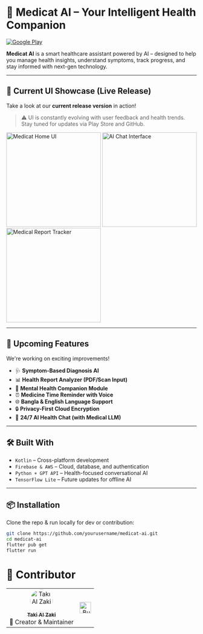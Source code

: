 # 🧠 Medicat AI – Your Intelligent Health Companion

[![Google Play](https://img.shields.io/badge/Download-Google_Play-3ddc84?style=for-the-badge&logo=google-play)](https://play.google.com/store/apps/details?id=your.package.name)

**Medicat AI** is a smart healthcare assistant powered by AI – designed to help you manage health insights, understand symptoms, track progress, and stay informed with next-gen technology.

---

## 📱 Current UI Showcase (Live Release)

Take a look at our **current release version** in action!

> ⚠️ UI is constantly evolving with user feedback and health trends.  
> Stay tuned for updates via Play Store and GitHub.

<img src="[https://github.com/yourusername/medicat-ai/blob/main/screenshots/home-ui.png](https://github.com/Taki-Al-Zaki-NASC/MediCat-AI/blob/main/home-ui.png)" width="250" alt="Medicat Home UI">
<img src="https://github.com/yourusername/medicat-ai/blob/main/screenshots/chat-ui.png" width="250" alt="AI Chat Interface">
<img src="https://github.com/yourusername/medicat-ai/blob/main/screenshots/report-ui.png" width="250" alt="Medical Report Tracker">

---

## 🚀 Upcoming Features

We're working on exciting improvements!

- 🩺 **Symptom-Based Diagnosis AI**
- 📊 **Health Report Analyzer (PDF/Scan Input)**
- 🧘 **Mental Health Companion Module**
- ⏰ **Medicine Time Reminder with Voice**
- 🌐 **Bangla & English Language Support**
- 🔒 **Privacy-First Cloud Encryption**
- 💬 **24/7 AI Health Chat (with Medical LLM)**

---

## 🛠️ Built With

- `Kotlin` – Cross-platform development  
- `Firebase & AWS` – Cloud, database, and authentication  
- `Python + GPT API` – Health-focused conversational AI  
- `TensorFlow Lite` – Future updates for offline AI

---

## 📦 Installation

Clone the repo & run locally for dev or contribution:

```bash
git clone https://github.com/yourusername/medicat-ai.git
cd medicat-ai
flutter pub get
flutter run
```
# 👤 Contributor
<table>
  <tr>
    <td align="center">
      <a href="https://github.com/Taki-Al-Zaki-NASC">
        <img src="https://avatars.githubusercontent.com/u/122244287?v=4" width="60" height="60" style="border-radius: 50%;" alt="Taki Al Zaki"/>
        <br /><sub><b>Taki Al Zaki</b></sub>
      </a>
      <br />🚀 Creator & Maintainer
    </td>
    <td align="right">
      <a href="https://www.buymeacoffee.com/takizaki">
        <img src="https://img.shields.io/badge/Buy_me_a_coffee-FFDD00?style=for-the-badge&logo=buy-me-a-coffee&logoColor=black" height="30" alt="Buy Me a Coffee"/>
      </a>
    </td>
  </tr>
</table>

